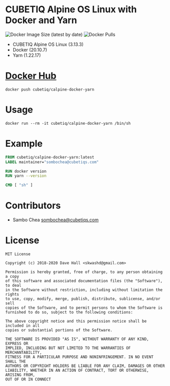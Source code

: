 # CUBETIQ Alpine OS Linux with Docker and Yarn
![Docker Image Size (latest by date)](https://img.shields.io/docker/image-size/cubetiq/calpine-docker-yarn)
![Docker Pulls](https://img.shields.io/docker/pulls/cubetiq/calpine-docker-yarn)

- CUBETIQ Alpine OS Linux (3.13.3)
- Docker (20.10.7)
- Yarn (1.22.17)

# [Docker Hub](https://hub.docker.com/r/cubetiq/calpine-docker-yarn)
```shell
docker push cubetiq/calpine-docker-yarn
```

# Usage
```shell
docker run --rm -it cubetiq/calpine-docker-yarn /bin/sh
```

# Example
```Dockerfile
FROM cubetiq/calpine-docker-yarn:latest
LABEL maintainer="sombochea@cubetiqs.com"

RUN docker version
RUN yarn --version

CMD [ "sh" ]
```

# Contributors
- Sambo Chea <sombochea@cubetiqs.com>

# License
```text
MIT License

Copyright (c) 2018-2020 Dave Hall <skwashd@gmail.com>

Permission is hereby granted, free of charge, to any person obtaining a copy
of this software and associated documentation files (the "Software"), to deal
in the Software without restriction, including without limitation the rights
to use, copy, modify, merge, publish, distribute, sublicense, and/or sell
copies of the Software, and to permit persons to whom the Software is
furnished to do so, subject to the following conditions:

The above copyright notice and this permission notice shall be included in all
copies or substantial portions of the Software.

THE SOFTWARE IS PROVIDED "AS IS", WITHOUT WARRANTY OF ANY KIND, EXPRESS OR
IMPLIED, INCLUDING BUT NOT LIMITED TO THE WARRANTIES OF MERCHANTABILITY,
FITNESS FOR A PARTICULAR PURPOSE AND NONINFRINGEMENT. IN NO EVENT SHALL THE
AUTHORS OR COPYRIGHT HOLDERS BE LIABLE FOR ANY CLAIM, DAMAGES OR OTHER
LIABILITY, WHETHER IN AN ACTION OF CONTRACT, TORT OR OTHERWISE, ARISING FROM,
OUT OF OR IN CONNECT
```
